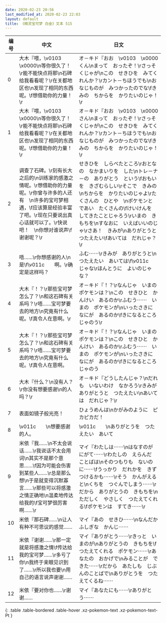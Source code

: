 ```yaml
---
date: 2020-02-23 20:56
last_modified_at: 2020-02-23 22:03
layout: default
title: 《精灵宝可梦 白金》文本 515
---
```

| 编号 | 中文 | 日文 |
| ---- | ---- | ---- |
| 0 | 大木『喂，\v0103　\x0000\n等你很久了！\r能不能快点将那\n石碑给我看看呢？\r在关都地区也\n发现了相同的东西呢。\f想借助你的力量！\r | オ－キド『おお　\v0103　\x0000くん\nまって　おったぞ！\rさっそくじゃが\nこの　せきひを　みてくれんか？\rカント－ちほうでも\nおなじものが　みつかったのでな\fきみの　ちからを　かりたいのじゃ！\r |
| 1 | 大木『喂，\v0103　\x0000\n等你很久了！\r能不能快点将那\n石碑给我看看呢？\r在关都地区也\n发现了相同的东西呢。\f想借助你的力量！\r | オ－キド『おお　\v0103　\x0000さん\nまって　おったぞ！\rさっそくじゃが\nこの　せきひを　みてくれんか？\rカント－ちほうでも\nおなじものが　みつかったのでな\fきみの　ちからを　かりたいのじゃ！\r |
| 2 | 调查了石碑。\r刻有长大之后的\n训练家的感激之情呢。\r想借助你的力量呢。\r你曾与许多的人还有　\n许多的宝可梦相遇，\f应该算是经验丰富了吧。\r现在只要说出真心话就可以了。\r快说吧！　\n你想对谁说声\f谢谢呢？\r | せきひを　しらべたところ\rおとなの　なかまいりを　した\nトレ－ナ－の　ありがとう　という\fおもいを　きざむらしい\rそこで　きみの\nちからを　かりたいのじゃよ\rたくさんの　ひとや　\nポケモンと　であい　たくさんの\fけいけんを　してきたことじゃろう\rいまの　きもちを\nすなおに　いえばいいのじゃ\rさあ！　きみが\nありがとうと　つたえたい\fあいては　だれじゃ？\r |
| 3 | 唔……\r你想感谢的人\n是\f\v011c　　啊。\r确定是这样吗？ | ふむ⋯⋯\rきみが　ありがとうと\nつたえたい　あいては\f\v011c　　　じゃな\rほんとうに　よいのじゃな？ |
| 4 | 大木『！？\r那些宝可梦怎么了？\n和这石碑有关系吗？\r唔……宝可梦要去的地方\n究竟有什么呢。\f真令人在意啊。\r | オ－キド『！？\rなんじゃ　いまの　ポケモンは？\nこの　せきひと　かんけい　あるのか\rふむう⋯⋯　いまの　ポケモンが\nいったさきに　なにが　あるのか\fきになるところ　じゃのう\r |
| 5 | 大木『！？\r那些宝可梦怎么了？\n和这石碑有关系吗？\r唔……宝可梦要去的地方\n究竟有什么呢。\f真令人在意啊。 | オ－キド『！？\rなんじゃ　いまの　ポケモンは？\nこの　せきひと　かんけい　あるのか\rふむう⋯⋯　いまの　ポケモンが\nいったさきに　なにが　あるのか\fきになるところ　じゃのう |
| 6 | 大木『什么？\n没有人？\r你没有想要感谢\n的人吗？\r | オ－キド『どうしたんじゃ？\nだれも　いないわけ　なかろう\rきみが　ありがとうと　つたえたい\nあいては　だれじゃ？\r |
| 7 | 表面如镜子般光亮！ | ひょうめんは\nかがみのように　ピカピカだ！ |
| 8 | \v011c　　\n想要感谢的人。 | \v011c　　\nありがとうを　つたえたい　あいて |
| 9 | 米依『我……\n不太会说话……\r我说话不太会用词\n其实不是那个意思……\f因为可能会伤害到某些人……\r总是那么想\n于是就变得沉默寡言……\r那些可以将感激之情正确地\n温柔地传达给我的\f宝可梦很厉害啊……\r | マイ『わたしは⋯⋯\nはなすのが　にがて⋯⋯\rわたしの　えらんだ　ことばは\nそのつもりも　ないのに⋯⋯\fうっかり　だれかを　きずつけるかも⋯⋯\rそう　かんがえると\nくちを　つぐんでしまう⋯⋯\rだから　ありがとうの　きもちを\nただしく　やさしく　つたえてくれる\fポケモンは　すてき⋯⋯\r |
| 10 | 米依『那石碑……\n让人有种不可思议的感觉…… | マイ『あの　せきひ⋯⋯\nなんだか　ふしぎな　かんじ⋯⋯ |
| 11 | 米依『谢谢……\r那一定就是将感激之情\f传达给我的宝可梦……\r多亏了你\n我终于亲眼见识到了……\r所以我也要\n用自己的语言说声谢谢…… | マイ『ありがとう⋯⋯\rきっと　いまのが\nありがとうの　きもちを\fつたえてくれる　ポケモン⋯⋯\rあなたの　おかげで\nみることが　できた⋯⋯\rだから　あたしも　じぶんのことばで\nありがとうを　つたえてくるね⋯⋯ |
| 12 | 米依『要对你也……\r谢谢…… | マイ『あなたにも⋯⋯\rありがとう⋯⋯ |
{: .table .table-bordered .table-hover .xz-pokemon-text .xz-pokemon-text-Pt }